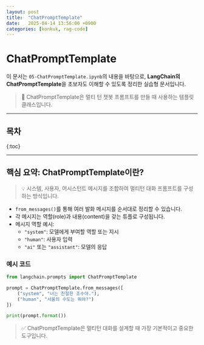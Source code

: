 ```yaml
---
layout: post
title:  "ChatPromptTemplate"
date:   2025-04-14 13:56:00 +0900
categories: [konkuk, rag-code]
--- 
```


# ChatPromptTemplate

이 문서는 `05-ChatPromptTemplate.ipynb`의 내용을 바탕으로, **LangChain의 ChatPromptTemplate**을 초보자도 이해할 수 있도록 정리한 실습형 문서입니다.

> 📌 ChatPromptTemplate은 멀티 턴 챗봇 프롬프트를 만들 때 사용하는 템플릿 클래스입니다.

---

## 목차
{:toc}

---

## 핵심 요약: ChatPromptTemplate이란?

> 💡 시스템, 사용자, 어시스턴트 메시지를 조합하여 멀티턴 대화 프롬프트를 구성하는 방식입니다.

- `from_messages()`를 통해 여러 발화 메시지를 순서대로 정리할 수 있습니다.
- 각 메시지는 역할(role)과 내용(content)을 갖는 튜플로 구성됩니다.
- 메시지 역할 예시:
  - `"system"`: 모델에게 부여할 역할 또는 지시
  - `"human"`: 사용자 입력
  - `"ai"` 또는 `"assistant"`: 모델의 응답

### 예시 코드
```python
from langchain.prompts import ChatPromptTemplate

prompt = ChatPromptTemplate.from_messages([
    ("system", "너는 친절한 조수야."),
    ("human", "서울의 수도는 뭐야?")
])

print(prompt.format())
```

> ✅ ChatPromptTemplate은 멀티턴 대화를 설계할 때 가장 기본적이고 중요한 도구입니다.